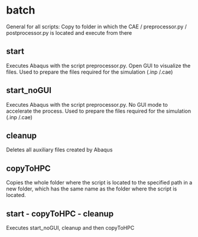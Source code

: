 # batch
General for all scripts: Copy to folder in which the CAE / preprocessor.py / postprocessor.py is located and execute from there

## start
Executes Abaqus with the script preprocessor.py. Open GUI to visualize the files. Used to prepare the files required for the simulation (.inp /.cae)

## start_noGUI
Executes Abaqus with the script preprocessor.py. No GUI mode to accelerate the process. Used to prepare the files required for the simulation (.inp /.cae)

## cleanup
Deletes all auxiliary files created by Abaqus

## copyToHPC
Copies the whole folder where the script is located to the specified path in a new folder, which has the same name as the folder where the script is located.

## start - copyToHPC - cleanup
Executes start_noGUI, cleanup and then copyToHPC